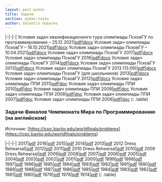 ```yaml
---
layout: post-pskov
title: Задачи
section: pskov-tasks
author: Valentin Gubarev
---
```


|-|-|-|
Условия задач квалификационного тура олимпиады ПсковГУ по программированию – 25.12.2021|[pdf](/docs/pskov/Tasks_2021_12_25.pdf)|[docx](/docs/pskov/Tasks_2021_12_25.docx)
Условия задач олимпиады ПсковГУ – 16.10.2021|[pdf](/docs/pskov/Tasks_2021_10_16.pdf)|[docx](/docs/pskov/Tasks_2021_10_16.docx)
Условия задач олимпиады ПсковГУ – 10.04.2021|[pdf](/docs/pskov/Tasks_2021_04_10.pdf)|[docx](/docs/pskov/Tasks_2021_04_10.docx)
Условия задач олимпиады ПсковГУ 2017|[pdf](/docs/pskov/Tasks_2017_09_22.pdf)|[docx](/docs/pskov/Tasks_2017_09_22.docx)
Условия задач олимпиады ПсковГУ 2016|[pdf](/docs/pskov/Tasks_2016_04_02.pdf)|[docx](/docs/pskov/Tasks_2016_04_02.docx)
Условия задач олимпиады ПсковГУ 2014|[pdf](/docs/pskov/Tasks_2014_03_22.pdf)|[docx](/docs/pskov/Tasks_2014_03_22.docx)
Условия задач олимпиады ПсковГУ 2013|[pdf](/docs/pskov/Tasks_2013_09_13.pdf)|[docx](/docs/pskov/Tasks_2013_09_13.docx)
Условия задач олимпиады ПсковГУ 2013 (13.09)|[pdf](/docs/pskov/Tasks_2013_09_13_1-2.pdf)|[docx](/docs/pskov/Tasks_2013_09_13_1-2.docx)
Условия задач олимпиады ПсковГУ (для школьников) 2013|[pdf](/docs/pskov/Tasks_2013_09_13_School.pdf)|[docx](/docs/pskov/Tasks_2013_09_13_School.docx)
Условия задач олимпиады ПсковГУ 2012|[pdf](/docs/pskov/Tasks_2012_04_07.pdf)|[docx](/docs/pskov/Tasks_2012_04_07.docx)
Условия задач олимпиады ППИ 2011|[pdf](/docs/pskov/Tasks_2011_03_26.pdf)|[doc](/docs/pskov/Tasks_2011_03_26.doc)
Условия задач олимпиады ППИ 2010|[pdf](/docs/pskov/Tasks_2010_03_13.pdf)|[doc](/docs/pskov/Tasks_2010_03_13.doc)
Условия задач олимпиады ППИ 2009|[pdf](/docs/pskov/Tasks_2009_03_28.pdf)|[doc](/docs/pskov/Tasks_2009_03_28.doc)
Условия задач олимпиады ППИ 2008|[pdf](/docs/pskov/Tasks_2008_03_22.pdf)|[doc](/docs/pskov/Tasks_2008_03_22.doc)
Условия задач олимпиады ППИ 2007|[pdf](/docs/pskov/Tasks_2007_03_10.pdf)|[doc](/docs/pskov/Tasks_2007_03_10.doc)
Условия задач олимпиады ППИ 2006|[pdf](/docs/pskov/Tasks_2006_05_25.pdf)|[doc](/docs/pskov/Tasks_2006_05_25.doc)
{: .table}


### Задачи Финалов Чемпионата Мира по Программированию (на английском)

Источник: [https://icpc.baylor.edu/worldfinals/problems](https://icpc.baylor.edu/worldfinals/problems)

|-|-|-|
2017|[pdf](/docs/icpc/icpc2017.pdf)
2016|[pdf](/docs/icpc/icpc2016.pdf)
2015|[pdf](/docs/icpc/icpc2015.pdf)
2014|[pdf](/docs/icpc/icpc2014.pdf)
2013|[pdf](/docs/icpc/icpc2013.pdf)
2012 Dress Rehearsal|[pdf](/docs/icpc/icpc2012-dress-rehearsal.pdf)
2012|[pdf](/docs/icpc/icpc2012.pdf)
2011|[pdf](/docs/icpc/icpc2011.pdf)
2010 Dress Rehearsal|[pdf](/docs/icpc/icpc2010-dress-rehearsal.pdf)
2010|[pdf](/docs/icpc/icpc2010.pdf)
2009 Dress Rehearsal|[pdf](/docs/icpc/icpc2009-dress-rehearsal.pdf)
2009|[pdf](/docs/icpc/icpc2009.pdf)
2008|[pdf](/docs/icpc/icpc2008.pdf)
2007|[pdf](/docs/icpc/icpc2007.pdf)
2006|[pdf](/docs/icpc/icpc2006.pdf)
2005|[pdf](/docs/icpc/icpc2005.pdf)
2004|[pdf](/docs/icpc/icpc2004.pdf)
2003|[pdf](/docs/icpc/icpc2003.pdf)
2002|[pdf](/docs/icpc/icpc2002.pdf)
2001|[pdf](/docs/icpc/icpc2001.pdf)
2000|[pdf](/docs/icpc/icpc2000.pdf)
1999|[pdf](/docs/icpc/icpc1999.pdf)
1998|[pdf](/docs/icpc/icpc1998.pdf)
1997|[pdf](/docs/icpc/icpc1997.pdf)
1996|[pdf](/docs/icpc/icpc1996.pdf)
1995|[pdf](/docs/icpc/icpc1995.pdf)
1994|[pdf](/docs/icpc/icpc1994.pdf)
1993|[pdf](/docs/icpc/icpc1993.pdf)
1992|[pdf](/docs/icpc/icpc1992.pdf)
1991|[pdf](/docs/icpc/icpc1991.pdf)
1990|[pdf](/docs/icpc/icpc1990.pdf)
1989|[pdf](/docs/icpc/icpc1989.pdf)
1988|[pdf](/docs/icpc/icpc1988.pdf)
1987|[pdf](/docs/icpc/icpc1987.pdf)
1986|[pdf](/docs/icpc/icpc1986.pdf)
1985|[pdf](/docs/icpc/icpc1985.pdf)
1984|[pdf](/docs/icpc/icpc1984.pdf)
1983|[pdf](/docs/icpc/icpc1983.pdf)
1982|[pdf](/docs/icpc/icpc1982.pdf)
1981|[pdf](/docs/icpc/icpc1981.pdf)
1980|[pdf](/docs/icpc/icpc1980.pdf)
1979|[pdf](/docs/icpc/icpc1979.pdf)
1978|[pdf](/docs/icpc/icpc1978.pdf)
1974|[pdf](/docs/icpc/icpc1974.pdf)
{: .table}
